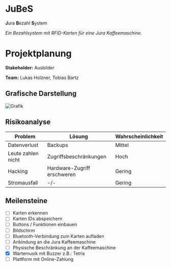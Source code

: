 # JuBeS
**J**ura **B**ezahl **S**ystem

*Ein Bezahlsystem mit RFID-Karten für eine Jura Kaffeemaschine.*

# Projektplanung
**Stakeholder:** Ausbilder

**Team:** Lukas Holzner, Tobias Bartz

## Grafische Darstellung
![Grafik](https://github.com/MeisterGig/jubes/blob/master/JuBeS-EPK.svg)

## Risikoanalyse
| Problem | Lösung | Wahrscheinlichkeit |
|--- |--- |--- |
| Datenverlust | Backups | Mittel |
| Leute zahlen nicht | Zugriffsbeschränkungen | Hoch |
| Hacking | Hardware-Zugriff erschweren | Gering
| Stromausfall | -/- | Gering |


## Meilensteine
- [ ] Karten erkennen
- [ ] Karten IDs abspeichern
- [ ] Buttons / Funktionen einbauen
- [ ] Bildschirm 
- [ ] Bluetooth-Verbindung zum Karten aufladen
- [ ] Anbindung an die Jura Kaffeemaschine
- [ ] Physische Beschränkung an der Kaffeemaschine
- [x] Wartemusik mit Buzzer z.B.: Tetris
- [ ] Plattform mit Online-Zahlung
